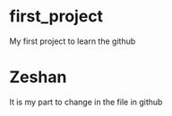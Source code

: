 # first_project
My first project to learn the github

# Zeshan 

 It is my part to change in the file in github